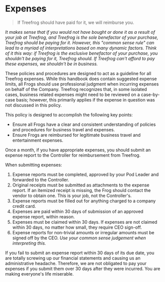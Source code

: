 # Expenses

> If Treefrog should have paid for it, we will reimburse you.

*It makes sense that if you would not have bought or done it as a result of your job at Treefrog, and Treefrog is the sole benefactor of your purchase, Treefrog should be paying for it. However, this "common sense rule" can lead to a myriad of interpretations based on many dynamic factors. Think of it this way: if Treefrog is the exclusive benefactor of your purchase, you shouldn't be paying for it, Treefrog should. If Treefrog can't afford to pay these expenses, we shouldn't be in business.*

These policies and procedures are designed to act as a guideline for all Treefrog expenses. While this handbook does contain suggested expense limits, all Frogs should use professional judgment when incurring expenses on behalf of the Company. Treefrog recognizes that, in some isolated cases, business related expenses might need to be reviewed on a case-by-case basis; however, this primarily applies if the expense in question was not discussed in this policy.

This policy is designed to accomplish the following key points: 

- Ensure all Frogs have a clear and consistent understanding of policies and procedures for business travel and expenses.
- Ensure Frogs are reimbursed for legitimate business travel and entertainment expenses.

Once a month, if you have appropriate expenses, you should submit an expense report to the Controller for reimbursement from Treefrog. 

When submitting expenses:

1. Expense reports must be completed, approved by your Pod Leader and forwarded to the Controller.
2. Original receipts must be submitted as attachments to the expense report.  If an itemized receipt is missing, the Frog should contact the vendor to obtain one. This is your job, not the Controller's.
3. Expense reports must be filled out for anything charged to a company credit card.
4. Expenses are paid within 30 days of submission of an approved expense report, within reason.
5. Expenses must be claimed within 30 days. If expenses are not claimed within 30 days, no matter how small, they require CEO sign-off.
6. Expense reports for non-trivial amounts or irregular amounts must be signed off by the CEO. *Use your common sense judgement when interpreting this.*

If you fail to submit an expense report within 30 days of its due date, you are totally screwing up our financial statements and causing us an administrative headache. Therefore, we are not obligated to pay your expenses if you submit them over 30 days after they were incurred. You are making everyone's life miserable.

